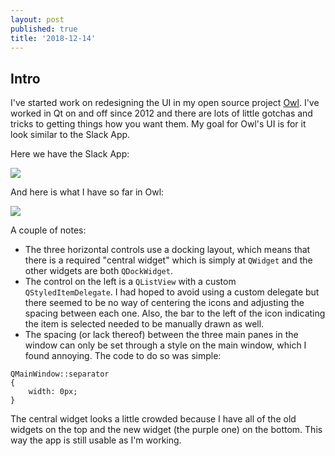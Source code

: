```yaml
---
layout: post
published: true
title: '2018-12-14'
---
```

## Intro 

I've started work on redesigning the UI in my open source project [Owl](https://github.com/zethon/Owl). I've worked in Qt on and off since 2012 and there are lots of little gotchas and tricks to getting things how you want them. My goal for Owl's UI is for it look similar to the Slack App. 

Here we have the Slack App:

![](https://i.imgur.com/lhIdJqt.png)

And here is what I have so far in Owl:

![](https://i.imgur.com/vWWkWd9.png)

A couple of notes:

* The three horizontal controls use a docking layout, which means that there is a required "central widget" which is simply at `QWidget` and the other widgets are both `QDockWidget`. 
* The control on the left is a `QListView` with a custom `QStyledItemDelegate`. I had hoped to avoid using a custom delegate but there seemed to be no way of centering the icons and adjusting the spacing between each one. Also, the bar to the left of the icon indicating the item is selected needed to be manually drawn as well.
* The spacing (or lack thereof) between the three main panes in the window can only be set through a style on the main window, which I found annoying. The code to do so was simple:

```
QMainWindow::separator
{
    width: 0px;
}
```

The central widget looks a little crowded because I have all of the old widgets on the top and the new widget (the purple one) on the bottom. This way the app is still usable as I'm working. 

